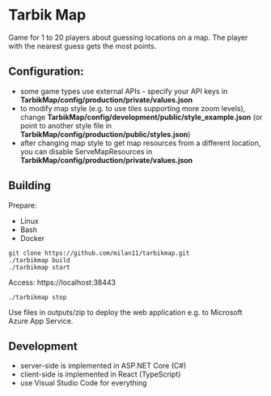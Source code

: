 # Tarbik Map

Game for 1 to 20 players about guessing locations on a map. The player with the nearest guess gets the most points.

## Configuration:

- some game types use external APIs - specify your API keys in **TarbikMap/config/production/private/values.json**
- to modify map style (e.g. to use tiles supporting more zoom levels), change **TarbikMap/config/development/public/style_example.json** (or point to another style file in **TarbikMap/config/production/public/styles.json**)
- after changing map style to get map resources from a different location, you can disable ServeMapResources in **TarbikMap/config/production/private/values.json**

## Building

Prepare:

- Linux
- Bash
- Docker

```
git clone https://github.com/milan11/tarbikmap.git
./tarbikmap build
./tarbikmap start
```

Access: https://localhost:38443

```
./tarbikmap stop
```

Use files in outputs/zip to deploy the web application e.g. to Microsoft Azure App Service.

## Development

- server-side is implemented in ASP.NET Core (C#)
- client-side is implemented in React (TypeScript)
- use Visual Studio Code for everything
